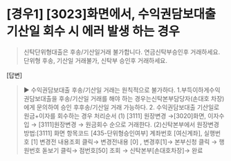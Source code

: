 
# [경우1] [3023]화면에서, 수익권담보대출 기산일 회수 시 에러 발생 하는 경우
> 신탁단위형대출은 후송/기산일거래 불가합니다. 연금신탁부승인후 거래하세요.
> 단위형 후송, 기산일 거래불가, 신탁부 승인후 거래하세요.

[답변]
> ▶ 수익권담보대출 후송/기산일 거래는 원칙적으로 불가하다.
> 1.부득이하게수익권담보대출을 후송/기산일 거래를 해야 하는 경우는신탁본부담당자(손대호 차장)에게 문의하여 승인 후후송/기산일 거래 가능하다.
> 2. 수익권담보대출 기산일로 원금+이자를 회수하는 경우 처리순서
> (1) [3111] 원장변경 →[3020]화면, 이자수입 → [3111]원장변경 → 원금회수 순으로 거래한다.
> (2)신탁본부에서 원장변경 방법:[3111] 화면
> 항목코드 [435-단위형승인여부] 
> 계좌번호 [여신계좌], 실행번호 [1]
> 변경전 내용조회 클릭→ 변경전내용 [0] , 변경후[1]→ 본부신청 클릭 → 행원번호 돋보기 클릭→ 점번호[50] 조회 → 신탁본부[손대호차장]→ 완료